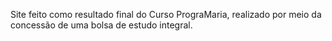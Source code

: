Site feito como resultado final do Curso PrograMaria, realizado por meio da concessão de uma bolsa de estudo integral.
